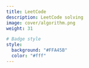 ```yaml
---
title: LeetCode
description: LeetCode solving
image: cover/algorithm.png
weight: 31

# Badge style
style:
  background: "#FFA45B"
  color: "#fff"
---
```


